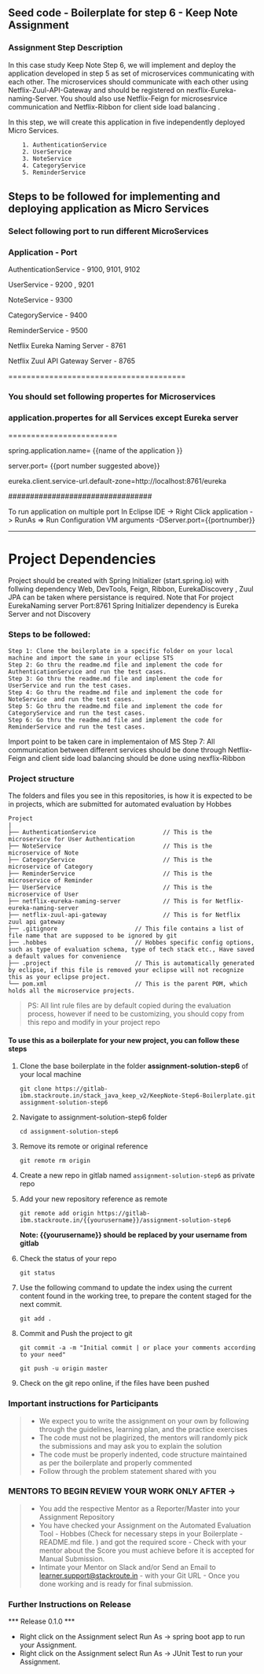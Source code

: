## Seed code - Boilerplate for step 6 - Keep Note Assignment
### Assignment Step Description
In this case study Keep Note Step 6, we will implement and deploy the application developed in step 5 as set of  microservices communicating with each other.  The microservices should communicate with each other using Netflix-Zuul-API-Gateway and should be registered on nexflix-Eureka-naming-Server.
You should also use Netflix-Feign for microsesrvice communication and Netflix-Ribbon for client side load balancing .

In this step, we will create this application in five independently deployed  Micro Services. 

        1. AuthenticationService
        2. UserService
        3. NoteService
        4. CategoryService
        5. ReminderService
        
 ## Steps to be followed for implementing  and deploying application as Micro Services 
 

 ### Select following port to run different MicroServices

### Application		     -		Port
AuthenticationService	- 		9100, 9101, 9102

UserService			-		9200 , 9201

NoteService		-			9300

CategoryService	-			9400 

ReminderService		-			9500 

Netflix Eureka Naming Server -	8761 

Netflix Zuul API Gateway Server	- 8765 

=======================================

### You should set following propertes for Microservices
### application.propertes for all Services except Eureka server 
========================

  spring.application.name= {{name of the application }}

  server.port=  {{port number suggested above}}

  eureka.client.service-url.default-zone=http://localhost:8761/eureka


  #################################

  To run application on multiple port 
  In Eclipse IDE ->  Right Click application  -> RunAs => Run Configuration 
  VM arguments 
   -DServer.port={{portnumber}}

  --------------------------------------
  Project Dependencies
  ============================
  Project should be created with Spring Initializer (start.spring.io) with follwing dependency
  Web, DevTools, Feign, Ribbon, EurekaDiscovery , Zuul
  JPA can be taken where persistance is required. 
  Note that  For project EurekaNaming server 
  Port:8761
  Spring Initializer dependency is Eureka Server and not Discovery 
### Steps to be followed:
    Step 1: Clone the boilerplate in a specific folder on your local machine and import the same in your eclipse STS
    Step 2: Go thru the readme.md file and implement the code for AuthenticationService and run the test cases.
    Step 3: Go thru the readme.md file and implement the code for UserService and run the test cases.
    Step 4: Go thru the readme.md file and implement the code for NoteService  and run the test cases.
    Step 5: Go thru the readme.md file and implement the code for CategoryService and run the test cases.
    Step 6: Go thru the readme.md file and implement the code for ReminderService and run the test cases.
Import point to be taken care in implementaion of MS
Step 7: All communication between different services should be done through Netflix-Feign and client side load balancing should be done using nexflix-Ribbon 
### Project structure
The folders and files you see in this repositories, is how it is expected to be in projects, which are submitted for automated evaluation by Hobbes

    Project
	|
	├── AuthenticationService                   // This is the microservice for User Authentication
	├── NoteService                             // This is the microservice of Note   
	├── CategoryService                         // This is the microservice of Category   
	├── ReminderService                         // This is the microservice of Reminder   
	├── UserService                             // This is the microservice of User   
	├── netflix-eureka-naming-server            // This is for Netflix-eureka-naming-server   
	├── netflix-zuul-api-gateway                // This is for Netflix zuul api gateway
	├── .gitignore			            // This file contains a list of file name that are supposed to be ignored by git 
	├── .hobbes   			            // Hobbes specific config options, such as type of evaluation schema, type of tech stack etc., Have saved a default values for convenience
	├── .project			            // This is automatically generated by eclipse, if this file is removed your eclipse will not recognize this as your eclipse project. 
	└── pom.xml 			            // This is the parent POM, which holds all the microservice projects.

> PS: All lint rule files are by default copied during the evaluation process, however if need to be customizing, you should copy from this repo and modify in your project repo


#### To use this as a boilerplate for your new project, you can follow these steps

1. Clone the base boilerplate in the folder **assignment-solution-step6** of your local machine
     
    `git clone https://gitlab-ibm.stackroute.in/stack_java_keep_v2/KeepNote-Step6-Boilerplate.git assignment-solution-step6`

2. Navigate to assignment-solution-step6 folder

    `cd assignment-solution-step6`

3. Remove its remote or original reference

     `git remote rm origin`

4. Create a new repo in gitlab named `assignment-solution-step6` as private repo

5. Add your new repository reference as remote

     `git remote add origin https://gitlab-ibm.stackroute.in/{{yourusername}}/assignment-solution-step6`

     **Note: {{yourusername}} should be replaced by your username from gitlab**

5. Check the status of your repo 
     
     `git status`            

6. Use the following command to update the index using the current content found in the working tree, to prepare the content staged for the next commit.

     `git add .`
 
7. Commit and Push the project to git

     `git commit -a -m "Initial commit | or place your comments according to your need"`

     `git push -u origin master`

8. Check on the git repo online, if the files have been pushed

### Important instructions for Participants
> - We expect you to write the assignment on your own by following through the guidelines, learning plan, and the practice exercises
> - The code must not be plagirized, the mentors will randomly pick the submissions and may ask you to explain the solution
> - The code must be properly indented, code structure maintained as per the boilerplate and properly commented
> - Follow through the problem statement shared with you

### MENTORS TO BEGIN REVIEW YOUR WORK ONLY AFTER ->
> - You add the respective Mentor as a Reporter/Master into your Assignment Repository
> - You have checked your Assignment on the Automated Evaluation Tool - Hobbes (Check for necessary steps in your Boilerplate - README.md file. ) and got the required score - Check with your mentor about the Score you must achieve before it is accepted for Manual Submission.
> - Intimate your Mentor on Slack and/or Send an Email to learner.support@stackroute.in - with your Git URL - Once you done working and is ready for final submission.


### Further Instructions on Release

*** Release 0.1.0 ***

- Right click on the Assignment select Run As -> spring boot app to run your Assignment.
- Right click on the Assignment select Run As -> JUnit Test to run your Assignment.